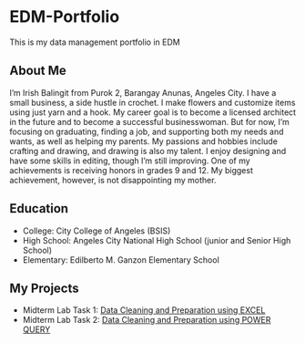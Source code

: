 # EDM-Portfolio
This is my data management portfolio in EDM
## About Me
I’m Irish Balingit from Purok 2, Barangay Anunas, Angeles City. I have a small business, a side hustle in crochet. I make flowers and customize items using just yarn and a hook. My career goal is to become a licensed architect in the future and to become a successful businesswoman. But for now, I’m focusing on graduating, finding a job, and supporting both my needs and wants, as well as helping my parents. My passions and hobbies include crafting and drawing, and drawing is also my talent. I enjoy designing and have some skills in editing, though I’m still improving. One of my achievements is receiving honors in grades 9 and 12. My biggest achievement, however, is not disappointing my mother.
## Education
- College: City College of Angeles (BSIS)
- High School: Angeles City National High School (junior and Senior High School)
- Elementary: Edilberto M. Ganzon Elementary School
## My Projects
- Midterm Lab Task 1: [Data Cleaning and Preparation using EXCEL](Midterm%20Task%201/task1.md)
- Midterm Lab Task 2: [Data Cleaning and Preparation using POWER QUERY]()
